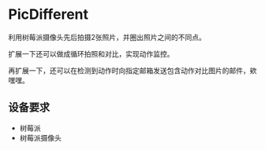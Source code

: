 # PicDifferent
利用树莓派摄像头先后拍摄2张照片，并圈出照片之间的不同点。

扩展一下还可以做成循环拍照和对比，实现动作监控。

再扩展一下，还可以在检测到动作时向指定邮箱发送包含动作对比图片的邮件，欸嘿嘿。

## 设备要求
- 树莓派
- 树莓派摄像头
